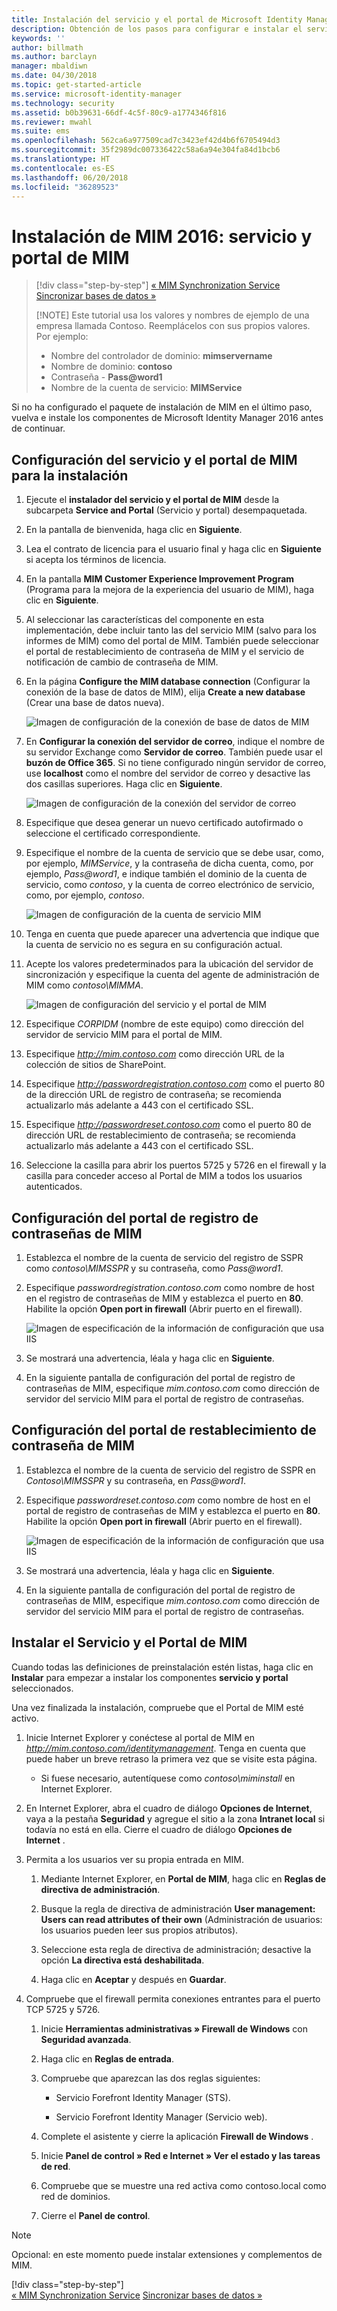 ```yaml
---
title: Instalación del servicio y el portal de Microsoft Identity Manager | Microsoft Docs
description: Obtención de los pasos para configurar e instalar el servicio y el portal de MIM de Microsoft Identity Manager 2016
keywords: ''
author: billmath
ms.author: barclayn
manager: mbaldiwn
ms.date: 04/30/2018
ms.topic: get-started-article
ms.service: microsoft-identity-manager
ms.technology: security
ms.assetid: b0b39631-66df-4c5f-80c9-a1774346f816
ms.reviewer: mwahl
ms.suite: ems
ms.openlocfilehash: 562ca6a977509cad7c3423ef42d4b6f6705494d3
ms.sourcegitcommit: 35f2989dc007336422c58a6a94e304fa84d1bcb6
ms.translationtype: HT
ms.contentlocale: es-ES
ms.lasthandoff: 06/20/2018
ms.locfileid: "36289523"
---
```

# <a name="install-mim-2016-mim-service-and-portal"></a>Instalación de MIM 2016: servicio y portal de MIM

> [!div class="step-by-step"]
> [« MIM Synchronization Service](install-mim-sync.md)
> [Sincronizar bases de datos »](install-mim-sync-ad-service.md)
> 
> [!NOTE]
> Este tutorial usa los valores y nombres de ejemplo de una empresa llamada Contoso. Reemplácelos con sus propios valores. Por ejemplo:
> - Nombre del controlador de dominio: **mimservername**
> - Nombre de dominio: **contoso**
> - Contraseña - <strong>Pass@word1</strong>
> - Nombre de la cuenta de servicio: **MIMService**

Si no ha configurado el paquete de instalación de MIM en el último paso, vuelva e instale los componentes de Microsoft Identity Manager 2016 antes de continuar.


## <a name="configure-mim-service-and-portal-for-installation"></a>Configuración del servicio y el portal de MIM para la instalación

1. Ejecute el **instalador del servicio y el portal de MIM** desde la subcarpeta **Service and Portal** (Servicio y portal) desempaquetada.

2. En la pantalla de bienvenida, haga clic en **Siguiente**.

3. Lea el contrato de licencia para el usuario final y haga clic en **Siguiente** si acepta los términos de licencia.

4. En la pantalla **MIM Customer Experience Improvement Program** (Programa para la mejora de la experiencia del usuario de MIM), haga clic en **Siguiente**.

5. Al seleccionar las características del componente en esta implementación, debe incluir tanto las del servicio MIM (salvo para los informes de MIM) como del portal de MIM. También puede seleccionar el portal de restablecimiento de contraseña de MIM y el servicio de notificación de cambio de contraseña de MIM.

6. En la página **Configure the MIM database connection** (Configurar la conexión de la base de datos de MIM), elija **Create a new database** (Crear una base de datos nueva).

    ![Imagen de configuración de la conexión de base de datos de MIM](media/install-mim-service-portal/MIM_Install10.png)

7. En **Configurar la conexión del servidor de correo**, indique el nombre de su servidor Exchange como **Servidor de correo**. También puede usar el **buzón de Office 365**. Si no tiene configurado ningún servidor de correo, use **localhost** como el nombre del servidor de correo y desactive las dos casillas superiores. Haga clic en **Siguiente**.

    ![Imagen de configuración de la conexión del servidor de correo](media/install-mim-service-portal/MIM_Install11.png)

8. Especifique que desea generar un nuevo certificado autofirmado o seleccione el certificado correspondiente.

9. Especifique el nombre de la cuenta de servicio que se debe usar, como, por ejemplo, *MIMService*, y la contraseña de dicha cuenta, como, por ejemplo, <em>Pass@word1</em>, e indique también el dominio de la cuenta de servicio, como *contoso*, y la cuenta de correo electrónico de servicio, como, por ejemplo, *contoso*.

    ![Imagen de configuración de la cuenta de servicio MIM](media/install-mim-service-portal/MIM_Install12.png)

10. Tenga en cuenta que puede aparecer una advertencia que indique que la cuenta de servicio no es segura en su configuración actual.

11. Acepte los valores predeterminados para la ubicación del servidor de sincronización y especifique la cuenta del agente de administración de MIM como *contoso\MIMMA*.

    ![Imagen de configuración del servicio y el portal de MIM](media/install-mim-service-portal/MIM_Install13.png)

12. Especifique *CORPIDM* (nombre de este equipo) como dirección del servidor de servicio MIM para el portal de MIM.

13. Especifique *http://mim.contoso.com* como dirección URL de la colección de sitios de SharePoint.

14. Especifique *http://passwordregistration.contoso.com*  como el puerto 80 de la dirección URL de registro de contraseña; se recomienda actualizarlo más adelante a 443 con el certificado SSL.

15. Especifique *http://passwordreset.contoso.com* como el puerto 80 de dirección URL de restablecimiento de contraseña; se recomienda actualizarlo más adelante a 443 con el certificado SSL.

16. Seleccione la casilla para abrir los puertos 5725 y 5726 en el firewall y la casilla para conceder acceso al Portal de MIM a todos los usuarios autenticados.

## <a name="configure-mim-password-registration-portal"></a>Configuración del portal de registro de contraseñas de MIM

1. Establezca el nombre de la cuenta de servicio del registro de SSPR como *contoso\MIMSSPR* y su contraseña, como <em>Pass@word1</em>.

2. Especifique *passwordregistration.contoso.com* como nombre de host en el registro de contraseñas de MIM y establezca el puerto en **80**. Habilite la opción **Open port in firewall** (Abrir puerto en el firewall).

   ![Imagen de especificación de la información de configuración que usa IIS](media/install-mim-service-portal/MIM_Install14.png)

3. Se mostrará una advertencia, léala y haga clic en **Siguiente**.

4. En la siguiente pantalla de configuración del portal de registro de contraseñas de MIM, especifique *mim.contoso.com* como dirección de servidor del servicio MIM para el portal de registro de contraseñas.

## <a name="configure-mim-password-reset-portal"></a>Configuración del portal de restablecimiento de contraseña de MIM

1. Establezca el nombre de la cuenta de servicio del registro de SSPR en *Contoso\MIMSSPR* y su contraseña, en <em>Pass@word1</em>.

2. Especifique *passwordreset.contoso.com* como nombre de host en el portal de registro de contraseñas de MIM y establezca el puerto en **80**. Habilite la opción **Open port in firewall** (Abrir puerto en el firewall).

   ![Imagen de especificación de la información de configuración que usa IIS](media/install-mim-service-portal/MIM_Install15.png)

3. Se mostrará una advertencia, léala y haga clic en **Siguiente**.

4. En la siguiente pantalla de configuración del portal de registro de contraseñas de MIM, especifique *mim.contoso.com* como dirección de servidor del servicio MIM para el portal de registro de contraseñas.

## <a name="install-mim-service-and-portal"></a>Instalar el Servicio y el Portal de MIM

Cuando todas las definiciones de preinstalación estén listas, haga clic en **Instalar** para empezar a instalar los componentes **servicio y portal** seleccionados.

Una vez finalizada la instalación, compruebe que el Portal de MIM esté activo.

1. Inicie Internet Explorer y conéctese al portal de MIM en *http://mim.contoso.com/identitymanagement*. Tenga en cuenta que puede haber un breve retraso la primera vez que se visite esta página.

    - Si fuese necesario, autentíquese como *contoso\miminstall* en Internet Explorer.

2. En Internet Explorer, abra el cuadro de diálogo **Opciones de Internet**, vaya a la pestaña **Seguridad** y agregue el sitio a la zona **Intranet local** si todavía no está en ella.  Cierre el cuadro de diálogo **Opciones de Internet** .

3. Permita a los usuarios ver su propia entrada en MIM.

    1.  Mediante Internet Explorer, en **Portal de MIM**, haga clic en **Reglas de directiva de administración**.

    2.  Busque la regla de directiva de administración **User management: Users can read attributes of their own** (Administración de usuarios: los usuarios pueden leer sus propios atributos).

    3.  Seleccione esta regla de directiva de administración; desactive la opción **La directiva está deshabilitada**.

    4.  Haga clic en **Aceptar** y después en **Guardar**.

4.  Compruebe que el firewall permita conexiones entrantes para el puerto TCP 5725 y 5726.

    1.  Inicie **Herramientas administrativas » Firewall de Windows** con **Seguridad avanzada**.

    2.  Haga clic en **Reglas de entrada**.

    3.  Compruebe que aparezcan las dos reglas siguientes:

        -   Servicio Forefront Identity Manager (STS).

        -   Servicio Forefront Identity Manager (Servicio web).

    4.  Complete el asistente y cierre la aplicación **Firewall de Windows** .

    5.  Inicie **Panel de control » Red e Internet » Ver el estado y las tareas de red**.

    6.  Compruebe que se muestre una red activa como contoso.local como red de dominios.

    7.  Cierre el **Panel de control**.

> [!NOTE]
> Opcional: en este momento puede instalar extensiones y complementos de MIM.
> 
> [!div class="step-by-step"]  
> [« MIM Synchronization Service](install-mim-sync.md)
> [Sincronizar bases de datos »](install-mim-sync-ad-service.md)

